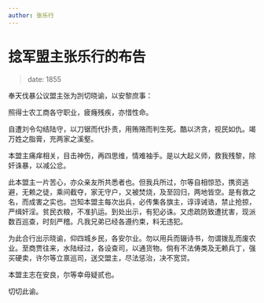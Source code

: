 ```yaml
---
author: 张乐行
---
```


# 捻军盟主张乐行的布告

> date: 1855

奉天伐暴公议盟主张为剀切晓谕，以安黎庶事：

照得士农工商各守职业，疲癃残疾，亦惜性命。

自遭刘令勾结陆守，以刀锯而代扑责，用贿赂而判生死。酷以济贪，视民如仇。竭万姓之脂膏，充两家之溪壑。

本盟主痛痒相关，目击神伤，再四思维，情难袖手。是以大起义师，救我残黎，除奸诛暴，以减公忿。

此本盟主一片苦心，亦众亲友所共悉者也。但我兵所过，尔等自相惊恐，携资逃避，无赖之徒，乘间截夺，家无守户，又被焚烧，及至回归，两地皆空。是有救之名，而成害之实也。岂知本盟主每次出兵，必传集各旗主，谆谆诫诰，禁止抢掠，严缉奸淫。贫民衣粮，不准扒运。到处出示，有犯必诛。又虑疏防致遭扰害，现派数百巡查，时刻严稽。凡我兄弟已经各遵约束，料无违犯。

为此合行出示晓谕，仰四城乡民，各安尔业。勿以用兵而辍诗书，勿谓拨乱而废农业。至商贾往来，水陆经过，各设查司，以通货物。倘有不法俦类及无赖兵丁，强买硬卖，许尔等立禀巡司，送交盟主，尽法惩治，决不宽贷。

本盟主志在安良，尔等幸毋疑贰也。

切切此谕。
